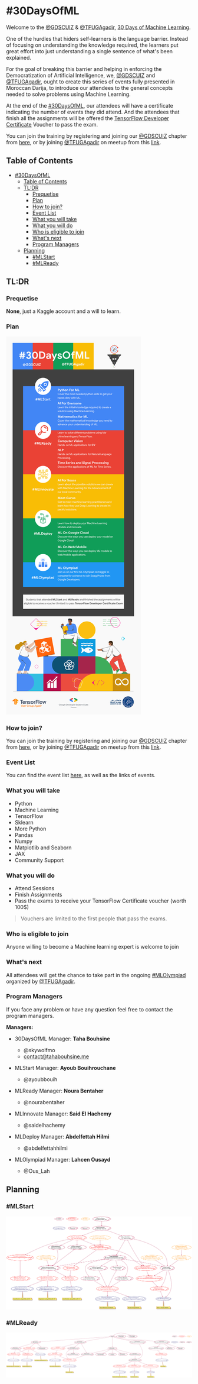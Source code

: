# #30DaysOfML

Welcome to the [@GDSCUIZ](https://gdsc.community.dev/university-of-ibn-zohr/) & [@TFUGAgadir](https://www.meetup.com/TFUGAgadir), [30 Days of Machine Learning](https://gdscuiz.github.io/30daysofml).

One of the hurdles that hiders self-learners is the language barrier. Instead of focusing on understanding the knowledge required, the learners put great effort into just understanding a single sentence of what's been explained.

For the goal of breaking this barrier and helping in enforcing the Democratization of Artificial Intelligence, we, [@GDSCUIZ](https://gdsc.community.dev/university-of-ibn-zohr/) and [@TFUGAgadir](https://www.meetup.com/TFUGAgadir), ought to create this series of events fully presented in Moroccan Darija, to introduce our attendees to the general concepts needed to solve problems using Machine Learning.

At the end of the [#30DaysOfML](https://gdscuiz.github.io/30daysofml), our attendees will have a certificate indicating the number of events they did attend. And the attendees that finish all the assignments will be offered the [TensorFlow Developer Certificate](https://www.tensorflow.org/certificate) Voucher to pass the exam.

You can join the training by registering and joining our [@GDSCUIZ](https://gdsc.community.dev/university-of-ibn-zohr/) chapter from [here](https://gdsc.community.dev/university-of-ibn-zohr/), or by joining [@TFUGAgadir](https://www.meetup.com/TFUGAgadir) on meetup from this [link](https://www.meetup.com/TFUGAgadir).

## Table of Contents
- [#30DaysOfML](#30daysofml)
  - [Table of Contents](#table-of-contents)
  - [TL:DR](#tldr)
    - [Prequetise](#prequetise)
    - [Plan](#plan)
    - [How to join?](#how-to-join)
    - [Event List](#event-list)
    - [What you will take](#what-you-will-take)
    - [What you will do](#what-you-will-do)
    - [Who is eligible to join](#who-is-eligible-to-join)
    - [What's next](#whats-next)
    - [Program Managers](#program-managers)
  - [Planning](#planning)
    - [#MLStart](#mlstart)
    - [#MLReady](#mlready)


## TL:DR

### Prequetise

**None**, just a Kaggle account and a will to learn.

### Plan

![30daysofml](docs/out/30DaysOFML_Sol_chal.png)

### How to join?

You can join the training by registering and joining our [@GDSCUIZ](https://gdsc.community.dev/university-of-ibn-zohr/) chapter from [here](https://gdsc.community.dev/university-of-ibn-zohr/), or by joining [@TFUGAgadir](https://www.meetup.com/TFUGAgadir) on meetup from this [link](https://www.meetup.com/TFUGAgadir).

### Event List

You can find the event list [here](https://gdscuiz.github.io/30daysofml/events_list/), as well as the links of events.

### What you will take

- Python
- Machine Learning
- TensorFlow
- Sklearn
- More Python
 - Pandas
 - Numpy
 - Matplotlib and Seaborn
 - JAX
- Community Support

### What you will do
- Attend Sessions
- Finish Assignments
- Pass the exams to receive your TensorFlow Certificate voucher (worth 100$) 

> Vouchers are limited to the first people that pass the exams.

### Who is eligible to join
Anyone willing to become a Machine learning expert is welcome to join

### What's next

All attendees will get the chance to take part in the ongoing [#MLOlympiad](https://www.kaggle.com/c/ml-olympiad-gdscuiz-and-tfugagadir) organized by [@TFUGAgadir](https://www.meetup.com/TFUGAgadir).

### Program Managers
If you face any problem or have any question feel free to contact the program managers.

**Managers:**

- 30DaysOfML Manager: **Taha Bouhsine** 
  - @skywolfmo
  - contact@tahabouhsine.me

- MLStart Manager: **Ayoub Bouihrouchane**
  - @ayoubbouih


- MLReady Manager: **Noura Bentaher**
  - @nourabentaher

- MLInnovate Manager: **Said El Hachemy**
  - @saidelhachemy

- MLDeploy Manager: **Abdelfettah Hilmi**
  - @abdelfettahhilmi

- MLOlympiad Manager: **Lahcen Ousayd**
  - @Ous_Lah

## Planning

### #MLStart
![mlstart](out/puml/mlstart/MLStart.svg)

### #MLReady
![mlstart](out/puml/mlready_roadmap/MLReady.svg)
